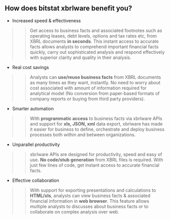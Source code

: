 ## How does bitstat xbrlware benefit you? ##
  * Increased speed & effectiveness
> > Get access to business facts and associated footnotes such as operating leases, debt levels, options and tax rates etc, from XBRL documents **in seconds**. This instant access to accurate facts allows analysts to comprehend important financial facts quickly, carry out sophisticated analysis and respond effectively with superior clarity and quality in their analysis.
  * Real cost savings
> > Analysts can **use/reuse business facts**  from XBRL documents as many times as they want, instantly. No need to worry about cost associated with amount of information required for analytical model (No conversion from paper-based formats of company reports or buying from third party providers).
  * Smarter automation
> > With **programmatic access** to business facts via xbrlware APIs and support for **xls, JSON, xml** data export, xbrlware has made it easier for business to define, orchestrate and deploy business processes both within and between organizations.
  * Unparallel productivity
> > xbrlware APIs are designed for productivity, speed and easy of use. **No code/stub generation**  from XBRL files is required. With just few lines of code, get instant access to accurate financial facts.

  * Effective collaboration
> > With support for exporting presentations and calculations to **HTML/xls**, analysts can view business facts & associated financial information in **web browser**. This feature allows multiple analysts to discusses about business facts or to collaborate on complex analysis over web.